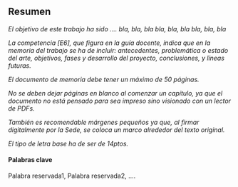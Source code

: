 ## Resumen

_El objetivo de este trabajo ha sido .... bla, bla, bla bla, bla, bla bla, bla, bla_

_La competencia [E6], que figura en la guía docente, indica que en la memoria del trabajo se ha de incluir: antecedentes, problemática o estado del arte, objetivos, fases y desarrollo del proyecto, conclusiones, y líneas futuras._

_El documento de memoria debe tener un máximo de 50 páginas._

_No se deben dejar páginas en blanco al comenzar un capítulo, ya que el documento no está pensado para sea impreso sino visionado con un lector de PDFs._

_También es recomendable márgenes pequeños ya que, al firmar digitalmente por la Sede, se coloca un marco alrededor del texto original._

_El tipo de letra base ha de ser de 14ptos._

#### Palabras clave 

Palabra reservada1, Palabra reservada2, ....

